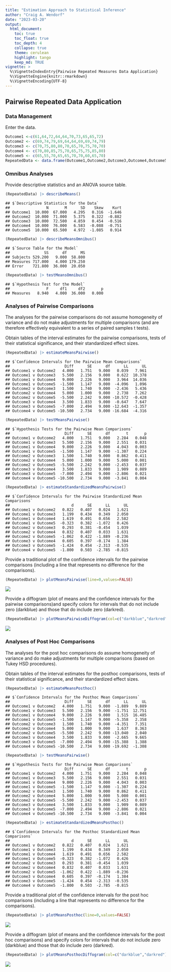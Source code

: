 ```yaml
---
title: "Estimation Approach to Statistical Inference"
author: "Craig A. Wendorf"
date: "2023-03-20"
output:
  html_document:
    toc: true
    toc_float: true
    toc_depth: 4
    collapse: true
    theme: cerulean
    highlight: tango
    keep_md: TRUE
vignette: >
  %\VignetteIndexEntry{Pairwise Repeated Measures Data Application}
  %\VignetteEngine{knitr::rmarkdown}
  %\VignetteEncoding{UTF-8}
---
```






## Pairwise Repeated Data Application

### Data Management

Enter the data.

```r
Outcome1 <-c(61,64,72,64,64,70,73,65,65,72)
Outcome2 <- c(69,74,79,69,64,64,69,69,74,79)
Outcome3 <- c(70,75,80,80,70,65,70,75,70,70) 
Outcome4 <- c(70,80,85,75,70,65,75,75,85,80)
Outcome5 <- c(65,55,70,65,65,70,70,60,65,70)
RepeatedData <- data.frame(Outcome1,Outcome2,Outcome3,Outcome4,Outcome5)
```

### Omnibus Analyses

Provide descriptive statistics and an ANOVA source table.

```r
(RepeatedData) |> describeMeans()
```

```
## $`Descriptive Statistics for the Data`
##                N       M      SD    Skew    Kurt
## Outcome1  10.000  67.000   4.295   0.316  -1.646
## Outcome2  10.000  71.000   5.375   0.322  -0.882
## Outcome3  10.000  72.500   4.859   0.454  -0.516
## Outcome4  10.000  76.000   6.583  -0.088  -0.751
## Outcome5  10.000  65.500   4.972  -1.085   0.914
```

```r
(RepeatedData) |> describeMeansOmnibus()
```

```
## $`Source Table for the Model`
##               SS      df      MS
## Subjects 529.200   9.000  58.800
## Measures 717.000   4.000 179.250
## Error    721.800  36.000  20.050
```

```r
(RepeatedData) |> testMeansOmnibus()
```

```
## $`Hypothesis Test for the Model`
##                F     df1     df2       p
## Measures   8.940   4.000  36.000   0.000
```

### Analyses of Pairwise Comparisons

The analyses for the pairwise comparisons do not assume homogeneity of variance and do not make adjustments for multiple comparisons (and are therefore effectively equivalent to a series of paired samples t tests).

Obtain tables of the interval estimates for the pairwise comparisons, tests of their statistical significance, and their standardized effect sizes.

```r
(RepeatedData) |> estimateMeansPairwise()
```

```
## $`Confidence Intervals for the Pairwise Mean Comparisons`
##                        Diff      SE      df      LL      UL
## Outcome1 v Outcome2   4.000   1.751   9.000   0.039   7.961
## Outcome1 v Outcome3   5.500   2.156   9.000   0.622  10.378
## Outcome1 v Outcome4   9.000   2.226   9.000   3.964  14.036
## Outcome1 v Outcome5  -1.500   1.147   9.000  -4.096   1.096
## Outcome2 v Outcome3   1.500   1.740   9.000  -2.436   5.436
## Outcome2 v Outcome4   5.000   1.000   9.000   2.738   7.262
## Outcome2 v Outcome5  -5.500   2.242   9.000 -10.572  -0.428
## Outcome3 v Outcome4   3.500   1.833   9.000  -0.647   7.647
## Outcome3 v Outcome5  -7.000   2.494   9.000 -12.643  -1.357
## Outcome4 v Outcome5 -10.500   2.734   9.000 -16.684  -4.316
```

```r
(RepeatedData) |> testMeansPairwise()
```

```
## $`Hypothesis Tests for the Pairwise Mean Comparisons`
##                        Diff      SE      df       t       p
## Outcome1 v Outcome2   4.000   1.751   9.000   2.284   0.048
## Outcome1 v Outcome3   5.500   2.156   9.000   2.551   0.031
## Outcome1 v Outcome4   9.000   2.226   9.000   4.043   0.003
## Outcome1 v Outcome5  -1.500   1.147   9.000  -1.307   0.224
## Outcome2 v Outcome3   1.500   1.740   9.000   0.862   0.411
## Outcome2 v Outcome4   5.000   1.000   9.000   5.000   0.001
## Outcome2 v Outcome5  -5.500   2.242   9.000  -2.453   0.037
## Outcome3 v Outcome4   3.500   1.833   9.000   1.909   0.089
## Outcome3 v Outcome5  -7.000   2.494   9.000  -2.806   0.021
## Outcome4 v Outcome5 -10.500   2.734   9.000  -3.841   0.004
```

```r
(RepeatedData) |> estimateStandardizedMeansPairwise()
```

```
## $`Confidence Intervals for the Pairwise Standardized Mean Comparisons`
##                           d      SE      LL      UL
## Outcome1 v Outcome2   0.822   0.407   0.024   1.621
## Outcome1 v Outcome3   1.199   0.434   0.349   2.050
## Outcome1 v Outcome4   1.619   0.491   0.656   2.582
## Outcome1 v Outcome5  -0.323   0.382  -1.072   0.426
## Outcome2 v Outcome3   0.293   0.381  -0.454   1.039
## Outcome2 v Outcome4   0.832   0.407   0.033   1.631
## Outcome2 v Outcome5  -1.062   0.422  -1.889  -0.236
## Outcome3 v Outcome4   0.605   0.397  -0.174   1.384
## Outcome3 v Outcome5  -1.424   0.454  -2.313  -0.535
## Outcome4 v Outcome5  -1.800   0.503  -2.785  -0.815
```

Provide a traditional plot of the confidence intervals for the pairwise comparisons (including a line that represents no difference for the comparisons).

```r
(RepeatedData) |> plotMeansPairwise(line=0,values=FALSE)
```

![](figures/Pairwise-Repeated-Pairwise-1.png)<!-- -->

Provide a diffogram (plot of means and the confidence intervals for the pairwise comparisons)and specify colors for intervals that do not include zero (darkblue) and those that do include zero (darkred).

```r
(RepeatedData) |> plotMeansPairwiseDiffogram(col=c("darkblue","darkred"))
```

![](figures/Pairwise-Repeated-DiffogramA-1.png)<!-- -->

### Analyses of Post Hoc Comparisons

The analyses for the post hoc comparisons do assume homogeneity of variance and do make adjustments for multiple comparisons (based on Tukey HSD procedures).

Obtain tables of the interval estimates for the posthoc comparisons, tests of their statistical significance, and their standardized effect sizes.

```r
(RepeatedData) |> estimateMeansPosthoc()
```

```
## $`Confidence Intervals for the Posthoc Mean Comparisons`
##                        Diff      SE      df      LL      UL
## Outcome1 v Outcome2   4.000   1.751   9.000  -1.889   9.889
## Outcome1 v Outcome3   5.500   2.156   9.000  -1.751  12.751
## Outcome1 v Outcome4   9.000   2.226   9.000   1.515  16.485
## Outcome1 v Outcome5  -1.500   1.147   9.000  -5.358   2.358
## Outcome2 v Outcome3   1.500   1.740   9.000  -4.351   7.351
## Outcome2 v Outcome4   5.000   1.000   9.000   1.637   8.363
## Outcome2 v Outcome5  -5.500   2.242   9.000 -13.040   2.040
## Outcome3 v Outcome4   3.500   1.833   9.000  -2.665   9.665
## Outcome3 v Outcome5  -7.000   2.494   9.000 -15.388   1.388
## Outcome4 v Outcome5 -10.500   2.734   9.000 -19.692  -1.308
```

```r
(RepeatedData) |> testMeansPairwise()
```

```
## $`Hypothesis Tests for the Pairwise Mean Comparisons`
##                        Diff      SE      df       t       p
## Outcome1 v Outcome2   4.000   1.751   9.000   2.284   0.048
## Outcome1 v Outcome3   5.500   2.156   9.000   2.551   0.031
## Outcome1 v Outcome4   9.000   2.226   9.000   4.043   0.003
## Outcome1 v Outcome5  -1.500   1.147   9.000  -1.307   0.224
## Outcome2 v Outcome3   1.500   1.740   9.000   0.862   0.411
## Outcome2 v Outcome4   5.000   1.000   9.000   5.000   0.001
## Outcome2 v Outcome5  -5.500   2.242   9.000  -2.453   0.037
## Outcome3 v Outcome4   3.500   1.833   9.000   1.909   0.089
## Outcome3 v Outcome5  -7.000   2.494   9.000  -2.806   0.021
## Outcome4 v Outcome5 -10.500   2.734   9.000  -3.841   0.004
```

```r
(RepeatedData) |> estimateStandardizedMeansPosthoc()
```

```
## $`Confidence Intervals for the Posthoc Standardized Mean Comparisons`
##                           d      SE      LL      UL
## Outcome1 v Outcome2   0.822   0.407   0.024   1.621
## Outcome1 v Outcome3   1.199   0.434   0.349   2.050
## Outcome1 v Outcome4   1.619   0.491   0.656   2.582
## Outcome1 v Outcome5  -0.323   0.382  -1.072   0.426
## Outcome2 v Outcome3   0.293   0.381  -0.454   1.039
## Outcome2 v Outcome4   0.832   0.407   0.033   1.631
## Outcome2 v Outcome5  -1.062   0.422  -1.889  -0.236
## Outcome3 v Outcome4   0.605   0.397  -0.174   1.384
## Outcome3 v Outcome5  -1.424   0.454  -2.313  -0.535
## Outcome4 v Outcome5  -1.800   0.503  -2.785  -0.815
```

Provide a traditional plot of the confidence intervals for the post hoc comparisons (including a line that represents no difference for the comparisons).

```r
(RepeatedData) |> plotMeansPosthoc(line=0,values=FALSE)
```

![](figures/Pairwise-Repeated-Posthoc-1.png)<!-- -->

Provide a diffogram (plot of means and the confidence intervals for the post hoc comparisons) and specify colors for intervals that do not include zero (darkblue) and those that do include zero (darkred).

```r
(RepeatedData) |> plotMeansPosthocDiffogram(col=c("darkblue","darkred"))
```

![](figures/Pairwise-Repeated-DiffogramB-1.png)<!-- -->

